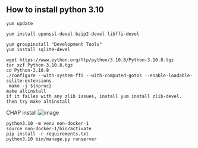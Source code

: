 ## How to install python 3.10 

```
yum update

yum install openssl-devel bzip2-devel libffi-devel

yum groupinstall "Development Tools"
yum install sqlite-devel

wget https://www.python.org/ftp/python/3.10.8/Python-3.10.8.tgz 
tar xzf Python-3.10.8.tgz 
cd Python-3.10.8
./configure --with-system-ffi --with-computed-gotos --enable-loadable-sqlite-extensions
 make -j ${nproc}
make altinstall
if it failes with any zlib issues, install yum install zlib-devel.
then try make altinstall
```
CHAP install
![image](https://github.com/jniranjanreddy/linux/assets/83489863/33233edc-2259-446c-a968-6915c59ec95b)

```
python3.10 -m venv non-docker-1
source non-docker-1/bin/activate
pip install -r requirements.txt
python3.10 bin/manage.py runserver
```

